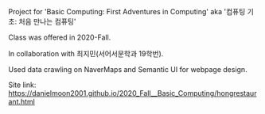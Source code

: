Project for 'Basic Computing: First Adventures in Computing' aka '컴퓨팅 기초: 처음 만나는 컴퓨팅' 

Class was offered in 2020-Fall. 

In collaboration with 최지민(서어서문학과 19학번). 

Used data crawling on NaverMaps and Semantic UI for webpage design. 

Site link: https://danielmoon2001.github.io/2020_Fall__Basic_Computing/hongrestaurant.html 

